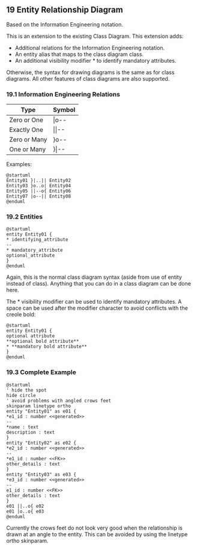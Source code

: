 ## 19 Entity Relationship Diagram

Based on the Information Engineering notation.

This is an extension to the existing Class Diagram. This extension adds:
* Additional relations for the Information Engineering notation.
* An entity alias that maps to the class diagram class.
* An additional visibility modifier * to identify mandatory attributes.

Otherwise, the syntax for drawing diagrams is the same as for class diagrams. All other features of class diagrams are also supported.

### 19.1 Information Engineering Relations

 Type | Symbol
 --|--
 Zero or One | \|o--
 Exactly One | \|\|--
 Zero or Many | }o--
 One or Many | }\|--

Examples:

``` puml {hide=false}
@startuml
Entity01 }|..|| Entity02
Entity03 }o..o| Entity04
Entity05 ||--o{ Entity06
Entity07 |o--|| Entity08
@enduml
```

### 19.2 Entities

``` puml {hide=false}
@startuml
entity Entity01 {
* identifying_attribute
--
* mandatory_attribute
optional_attribute
}
@enduml
```

Again, this is the normal class diagram syntax (aside from use of entity instead of class). Anything that you can do in a class diagram can be done here.

The * visibility modifier can be used to identify mandatory attributes. A space can be used after the modifier character to avoid conflicts with the creole bold:

``` puml {hide=false}
@startuml
entity Entity01 {
optional attribute
**optional bold attribute**
* **mandatory bold attribute**
}
@enduml
```

### 19.3 Complete Example

``` puml {hide=false}
@startuml
' hide the spot
hide circle
' avoid problems with angled crows feet
skinparam linetype ortho
entity "Entity01" as e01 {
*e1_id : number <<generated>>
--
*name : text
description : text
}
entity "Entity02" as e02 {
*e2_id : number <<generated>>
--
*e1_id : number <<FK>>
other_details : text
}
entity "Entity03" as e03 {
*e3_id : number <<generated>>
--
e1_id : number <<FK>>
other_details : text
}
e01 ||..o{ e02
e01 |o..o{ e03
@enduml
```

Currently the crows feet do not look very good when the relationship is drawn at an angle to the entity. This can be avoided by using the linetype ortho skinparam.
